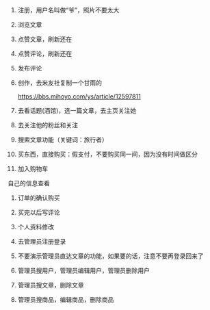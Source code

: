 1. 注册，用户名叫做“爷”，照片不要太大

2. 浏览文章

3. 点赞文章，刷新还在

4. 点赞评论，刷新还在

5. 发布评论

6. 创作，去米友社复制一个甘雨的

    https://bbs.mihoyo.com/ys/article/12597811

7. 去看话题(酒馆)，选一篇文章，去主页关注她

8. 去关注他的粉丝和关注

9. 搜索文章功能（关键词：旅行者）

10. 买东西，直接购买：假支付，不要购买同一间，因为没有时间做区分

11. 加入购物车



自己的信息查看

1. 订单的确认购买
2. 买完以后写评论
3. 个人资料修改



1. 去管理员注册登录
2. 不要演示管理员直达文章的功能，如果要的话，注意不要再登录回来了
3. 管理员搜用户，管理员编辑用户，管理员删除用户
4. 管理员搜文章，删除文章
5. 管理员搜商品，编辑商品，删除商品

